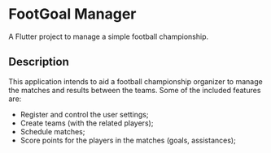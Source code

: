 # FootGoal Manager

A Flutter project to manage a simple football championship.

## Description

This application intends to aid a football championship organizer to manage the matches and results between the teams. Some of the included features are:

- Register and control the user settings;
- Create teams (with the related players);
- Schedule matches;
- Score points for the players in the matches (goals, assistances);
